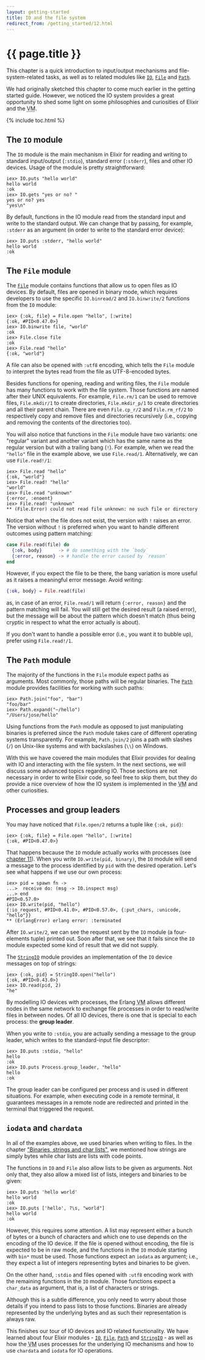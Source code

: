 ```yaml
---
layout: getting-started
title: IO and the file system
redirect_from: /getting_started/12.html
---
```


# {{ page.title }}

This chapter is a quick introduction to input/output mechanisms and file-system-related tasks, as well as to related modules like [`IO`](/docs/stable/elixir/IO.html), [`File`](/docs/stable/elixir/File.html) and [`Path`](/docs/stable/elixir/Path.html).

We had originally sketched this chapter to come much earlier in the getting started guide. However, we noticed the IO system provides a great opportunity to shed some light on some philosophies and curiosities of Elixir and the <abbr title="Virtual Machine">VM</abbr>.

{% include toc.html %}

## The `IO` module

The `IO` module is the main mechanism in Elixir for reading and writing to standard input/output (`:stdio`), standard error (`:stderr`), files and other IO devices. Usage of the module is pretty straightforward:

```iex
iex> IO.puts "hello world"
hello world
:ok
iex> IO.gets "yes or no? "
yes or no? yes
"yes\n"
```

By default, functions in the IO module read from the standard input and write to the standard output. We can change that by passing, for example, `:stderr` as an argument (in order to write to the standard error device):

```iex
iex> IO.puts :stderr, "hello world"
hello world
:ok
```

## The `File` module

The [`File`](/docs/stable/elixir/File.html) module contains functions that allow us to open files as IO devices. By default, files are opened in binary mode, which requires developers to use the specific `IO.binread/2` and `IO.binwrite/2` functions from the `IO` module:

```iex
iex> {:ok, file} = File.open "hello", [:write]
{:ok, #PID<0.47.0>}
iex> IO.binwrite file, "world"
:ok
iex> File.close file
:ok
iex> File.read "hello"
{:ok, "world"}
```

A file can also be opened with `:utf8` encoding, which tells the `File` module to interpret the bytes read from the file as UTF-8-encoded bytes.

Besides functions for opening, reading and writing files, the `File` module has many functions to work with the file system. Those functions are named after their UNIX equivalents. For example, `File.rm/1` can be used to remove files, `File.mkdir/1` to create directories, `File.mkdir_p/1` to create directories and all their parent chain. There are even `File.cp_r/2` and `File.rm_rf/2` to respectively copy and remove files and directories recursively (i.e., copying and removing the contents of the directories too).

You will also notice that functions in the `File` module have two variants: one "regular" variant and another variant which has the same name as the regular version but with a trailing bang (`!`). For example, when we read the `"hello"` file in the example above, we use `File.read/1`. Alternatively, we can use `File.read!/1`:

```iex
iex> File.read "hello"
{:ok, "world"}
iex> File.read! "hello"
"world"
iex> File.read "unknown"
{:error, :enoent}
iex> File.read! "unknown"
** (File.Error) could not read file unknown: no such file or directory
```

Notice that when the file does not exist, the version with `!` raises an error. The version without `!` is preferred when you want to handle different outcomes using pattern matching:

```elixir
case File.read(file) do
  {:ok, body}      -> # do something with the `body`
  {:error, reason} -> # handle the error caused by `reason`
end
```

However, if you expect the file to be there, the bang variation is more useful as it raises a meaningful error message. Avoid writing:

```elixir
{:ok, body} = File.read(file)
```

as, in case of an error, `File.read/1` will return `{:error, reason}` and the pattern matching will fail. You will still get the desired result (a raised error), but the message will be about the pattern which doesn't match (thus being cryptic in respect to what the error actually is about).

If you don't want to handle a possible error (i.e., you want it to bubble up), prefer using `File.read!/1`.

## The `Path` module

The majority of the functions in the `File` module expect paths as arguments. Most commonly, those paths will be regular binaries. The [`Path`](/docs/stable/elixir/Path.html) module provides facilities for working with such paths:

```iex
iex> Path.join("foo", "bar")
"foo/bar"
iex> Path.expand("~/hello")
"/Users/jose/hello"
```

Using functions from the `Path` module as opposed to just manipulating binaries is preferred since the `Path` module takes care of different operating systems transparently. For example, `Path.join/2` joins a path with slashes (`/`) on Unix-like systems and with backslashes (`\\`) on Windows.

With this we have covered the main modules that Elixir provides for dealing with IO and interacting with the file system. In the next sections, we will discuss some advanced topics regarding IO. Those sections are not necessary in order to write Elixir code, so feel free to skip them, but they do provide a nice overview of how the IO system is implemented in the <abbr title="Virtual Machine">VM</abbr> and other curiosities.

## Processes and group leaders

You may have noticed that `File.open/2` returns a tuple like `{:ok, pid}`:

```iex
iex> {:ok, file} = File.open "hello", [:write]
{:ok, #PID<0.47.0>}
```

That happens because the `IO` module actually works with processes (see [chapter 11](/getting-started/processes.html)). When you write `IO.write(pid, binary)`, the `IO` module will send a message to the process identified by `pid` with the desired operation. Let's see what happens if we use our own process:

```iex
iex> pid = spawn fn ->
...>  receive do: (msg -> IO.inspect msg)
...> end
#PID<0.57.0>
iex> IO.write(pid, "hello")
{:io_request, #PID<0.41.0>, #PID<0.57.0>, {:put_chars, :unicode, "hello"}}
** (ErlangError) erlang error: :terminated
```

After `IO.write/2`, we can see the request sent by the `IO` module (a four-elements tuple) printed out. Soon after that, we see that it fails since the `IO` module expected some kind of result that we did not supply.

The [`StringIO`](/docs/stable/elixir/StringIO.html) module provides an implementation of the `IO` device messages on top of strings:

```iex
iex> {:ok, pid} = StringIO.open("hello")
{:ok, #PID<0.43.0>}
iex> IO.read(pid, 2)
"he"
```

By modelling IO devices with processes, the Erlang <abbr title="Virtual Machine">VM</abbr> allows different nodes in the same network to exchange file processes in order to read/write files in between nodes. Of all IO devices, there is one that is special to each process: the **group leader**.

When you write to `:stdio`, you are actually sending a message to the group leader, which writes to the standard-input file descriptor:

```iex
iex> IO.puts :stdio, "hello"
hello
:ok
iex> IO.puts Process.group_leader, "hello"
hello
:ok
```

The group leader can be configured per process and is used in different situations. For example, when executing code in a remote terminal, it guarantees messages in a remote node are redirected and printed in the terminal that triggered the request.

## `iodata` and `chardata`

In all of the examples above, we used binaries when writing to files. In the chapter ["Binaries, strings and char lists"](/getting-started/binaries-strings-and-char-lists.html), we mentioned how strings are simply bytes while char lists are lists with code points.

The functions in `IO` and `File` also allow lists to be given as arguments. Not only that, they also allow a mixed list of lists, integers and binaries to be given:

```iex
iex> IO.puts 'hello world'
hello world
:ok
iex> IO.puts ['hello', ?\s, "world"]
hello world
:ok
```

However, this requires some attention. A list may represent either a bunch of bytes or a bunch of characters and which one to use depends on the encoding of the IO device. If the file is opened without encoding, the file is expected to be in raw mode, and the functions in the `IO` module starting with `bin*` must be used. Those functions expect an `iodata` as argument; i.e., they expect a list of integers representing bytes and binaries to be given.

On the other hand, `:stdio` and files opened with `:utf8` encoding work with the remaining functions in the `IO` module. Those functions expect a `char_data` as argument, that is, a list of characters or strings.

Although this is a subtle difference, you only need to worry about those details if you intend to pass lists to those functions. Binaries are already represented by the underlying bytes and as such their representation is always raw.

This finishes our tour of IO devices and IO related functionality. We have learned about four Elixir modules - [`IO`](/docs/stable/elixir/IO.html), [`File`](/docs/stable/elixir/File.html), [`Path`](/docs/stable/elixir/Path.html) and [`StringIO`](/docs/stable/elixir/StringIO.html) - as well as how the <abbr title="Virtual Machine">VM</abbr> uses processes for the underlying IO mechanisms and how to use `chardata` and `iodata` for IO operations.
